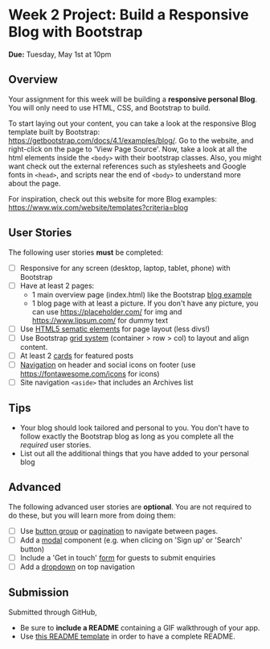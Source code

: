 # Week 2 Project: Build a Responsive Blog with Bootstrap

**Due:** Tuesday, May 1st at 10pm

## Overview
Your assignment for this week will be building a **responsive personal Blog**. You will only need to use HTML, CSS, and Bootstrap to build.

To start laying out your content, you can take a look at the responsive Blog template built by Bootstrap: https://getbootstrap.com/docs/4.1/examples/blog/. Go to the website, and right-click on the page to 'View Page Source'. Now, take a look at all the html elements inside the `<body>` with their bootstrap classes. Also, you might want check out the external references such as stylesheets and Google fonts in `<head>`, and scripts near the end of `<body>` to understand more about the page.

For inspiration, check out this website for more Blog examples: https://www.wix.com/website/templates?criteria=blog

## User Stories
The following user stories **must** be completed:
* [ ] Responsive for any screen (desktop, laptop, tablet, phone) with Bootstrap
* [ ] Have at least 2 pages:
    * 1 main overview page (index.html) like the Bootstrap [blog example](https://getbootstrap.com/docs/4.1/examples/blog/)
    * 1 blog page with at least a picture. If you don't have any picture, you can use https://placeholder.com/ for img and https://www.lipsum.com/ for dummy text
* [ ] Use [HTML5 sematic elements](https://www.w3schools.com/html/html5_semantic_elements.asp) for page layout (less divs!)
* [ ] Use Bootstrap [grid system](https://getbootstrap.com/docs/4.0/layout/grid/) (container > row > col) to layout and align content.
* [ ] At least 2 [cards](https://getbootstrap.com/docs/4.1/components/card/) for featured posts
* [ ] [Navigation](https://getbootstrap.com/docs/4.0/components/navbar/) on header and social icons on footer (use https://fontawesome.com/icons for icons)
* [ ] Site navigation `<aside>` that includes an Archives list

## Tips
* Your blog should look tailored and personal to you. You don't have to follow exactly the Bootstrap blog as long as you complete all the *required* user stories.
* List out all the additional things that you have added to your personal blog

## Advanced
The following advanced user stories are **optional**. You are not required to do these, but you will learn more from doing them: 
* [ ] Use [button group](https://getbootstrap.com/docs/4.1/components/button-group/) or [pagination](https://getbootstrap.com/docs/4.1/components/pagination/) to navigate between pages.
* [ ] Add a [modal](https://getbootstrap.com/docs/4.1/components/modal/) component (e.g. when clicing on 'Sign up' or 'Search' button)
* [ ] Include a 'Get in touch' [form](https://getbootstrap.com/docs/4.1/components/forms/) for guests to submit enquiries
* [ ] Add a [dropdown](https://getbootstrap.com/docs/4.1/components/dropdowns/) on top navigation

## Submission
Submitted through GitHub, 
  * Be sure to **include a README** containing a GIF walkthrough of your app.
  * Use [this README template](https://github.com/buihdk/cs-fed-materials/blob/master/project_1_template.md) in order to have a complete README.